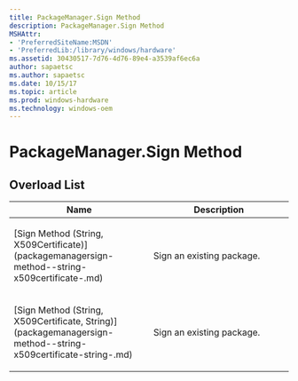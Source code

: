 ```yaml
---
title: PackageManager.Sign Method
description: PackageManager.Sign Method
MSHAttr:
- 'PreferredSiteName:MSDN'
- 'PreferredLib:/library/windows/hardware'
ms.assetid: 30430517-7d76-4d76-89e4-a3539af6ec6a
author: sapaetsc
ms.author: sapaetsc
ms.date: 10/15/17
ms.topic: article
ms.prod: windows-hardware
ms.technology: windows-oem
---
```


# PackageManager.Sign Method


## <span id="Overload_List"></span><span id="overload_list"></span><span id="OVERLOAD_LIST"></span>Overload List


<table>
<colgroup>
<col width="50%" />
<col width="50%" />
</colgroup>
<thead>
<tr class="header">
<th>Name</th>
<th>Description</th>
</tr>
</thead>
<tbody>
<tr class="odd">
<td><p>[Sign Method (String, X509Certificate)](packagemanagersign-method--string-x509certificate-.md)</p></td>
<td><p>Sign an existing package.</p></td>
</tr>
<tr class="even">
<td><p>[Sign Method (String, X509Certificate, String)](packagemanagersign-method--string-x509certificate-string-.md)</p></td>
<td><p>Sign an existing package.</p></td>
</tr>
</tbody>
</table>

 

 

 






